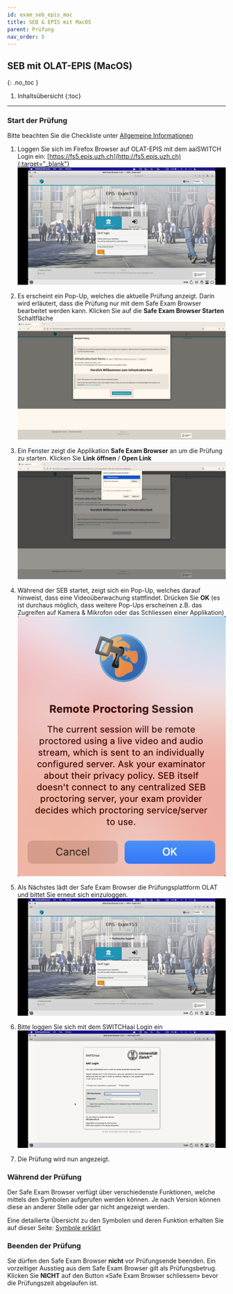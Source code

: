 ```yaml
---
id: exam_seb_epis_mac
title: SEB & EPIS mit MacOS
parent: Prüfung
nav_order: 5
---
```


## SEB mit OLAT-EPIS (MacOS)
{: .no_toc }

1. Inhaltsübersicht
{:toc}

---

### Start der Prüfung

Bitte beachten Sie die Checkliste unter [Allgemeine Informationen](exam_general)

1. Loggen Sie sich im Firefox Browser auf OLAT-EPIS mit dem aaiSWITCH Login ein: [https://fs5.epis.uzh.ch](http://fs5.epis.uzh.ch){:target="_blank"}
[![SEB-OLAT-Login](assets/pictures/exam_seb_epis_mac/SEB_Olat_Login.png)](SEB_Olat_Login.png)

1. Es erscheint ein Pop-Up, welches die aktuelle Prüfung anzeigt. Darin wird erläutert, dass die Prüfung nur mit dem Safe Exam Browser bearbeitet werden kann. Klicken Sie auf die **Safe Exam Browser Starten** Schaltfläche
[![SEB-Epis-start-Mac](assets/pictures/exam_seb_epis_mac/SEB_Epis_openbrowser.jpg)](SEB_Epis_openbrowser.jpg)

1. Ein Fenster zeigt die Applikation **Safe Exam Browser** an um die Prüfung zu starten. Klicken Sie **Link öffnen** / **Open Link**
[![SEB-Epis-Popup-Mac](assets/pictures/exam_seb_epis_mac/SEB_Epis_popup_mac.png)](SEB_Epis_popup_mac.png)

1. Während der SEB startet, zeigt sich ein Pop-Up, welches darauf hinweist, dass eine Videoüberwachung stattfindet. Drücken Sie **OK**  (es ist durchaus möglich, dass weitere Pop-Ups erscheinen z.B. das Zugreifen auf Kamera & Mikrofon oder das Schliessen einer Applikation)
[![SEB-Epis-startSEB-Mac](assets/pictures/exam_seb_epis_mac/SEB_Epis_remoteproctoring_mac.png)](SEB_Epis_remoteproctoring_mac.png)

1. Als Nächstes lädt der Safe Exam Browser die Prüfungsplattform OLAT und bittet Sie erneut sich einzuloggen. 
[![SEB-Epis-LoginOlatSEB-Mac](assets/pictures/exam_seb_epis_mac/SEB_Epis_LoginOlatSEB_mac.jpg)](SEB_Epis_LoginOlatSEB_mac.jpg)

1. Bitte loggen Sie sich mit dem SWITCHaai Login ein
[![SEB-Epis-LoginOlatSEBAAI-Mac](assets/pictures/exam_seb_epis_mac/SEB_Epis_LoginOlatSEBAAI_mac.jpg)](SEB_Epis_LoginOlatSEBAAI_mac.jpg)

1.  Die Prüfung wird nun angezeigt.


### Während der Prüfung

Der Safe Exam Browser verfügt über verschiedenste Funktionen, welche mittels den Symbolen aufgerufen werden können. Je nach Version können diese an anderer Stelle oder gar nicht angezeigt werden.

Eine detailierte Übersicht zu den Symbolen und deren Funktion erhalten Sie auf dieser Seite:
[Symbole erklärt](icons_explained)

### Beenden der Prüfung

Sie dürfen den Safe Exam Browser **nicht** vor Prüfungsende beenden. Ein vorzeitiger Ausstieg aus dem Safe Exam Browser gilt als Prüfungsbetrug. Klicken Sie **NICHT** auf den Button «Safe Exam Browser schliessen» bevor die Prüfungszeit abgelaufen ist.
